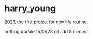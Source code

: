 # harry_young
2023, the first project for new life routine.

nothing update 15/01/23
git add & commit 
